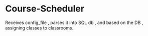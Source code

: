 # Course-Scheduler
Receives config_file , parses it into SQL db , and based on the DB , assigning classes to classrooms.
